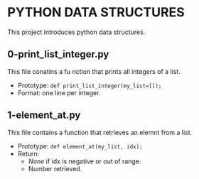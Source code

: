 # PYTHON DATA STRUCTURES

This project introduces python data structures.

## 0-print_list_integer.py

This file conatins a fu nction that prints all integers of a list.
- Prototype: ``` def print_list_integer(my_list=[]); ```
- Format: one line per integer.

## 1-element_at.py

This file contains a function that retrieves an elemnt from a list.
- Prototype: ``` def element_at(my_list, idx); ```
- Return:
	* *None* if idx is negative or out of range.
	* Number retrieved.

